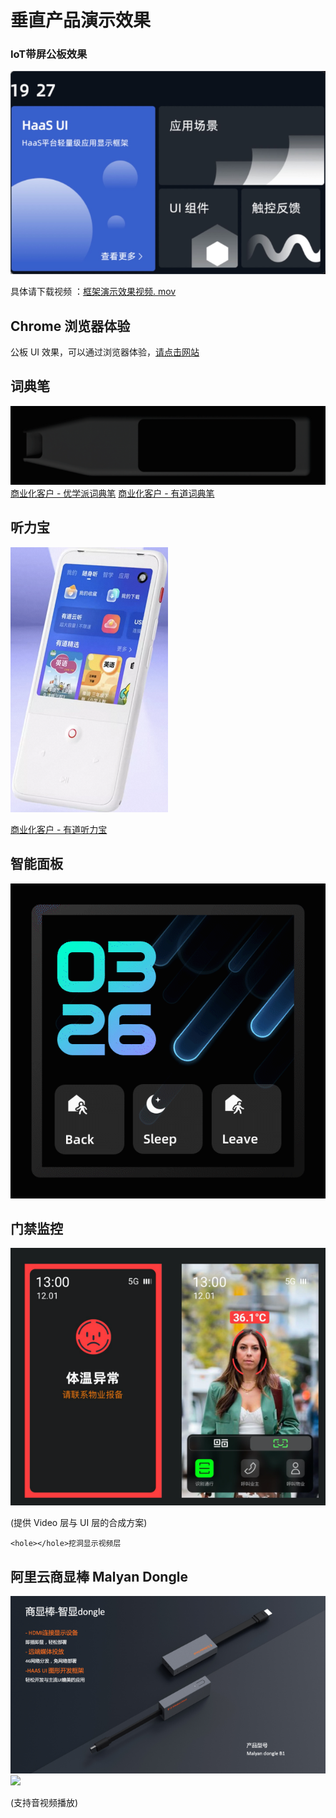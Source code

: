 # **垂直产品演示效果**

### IoT带屏公板效果

![](_images\IoT带屏公板效果.png) 

具体请下载视频 ：[框架演示效果视频. mov](https://iotx-haas-linkin.oss-cn-shanghai.aliyuncs.com/o/config/haasui/mov/HaaS%20UI%20%E6%BC%94%E7%A4%BA%E6%95%88%E6%9E%9C%E8%A7%86%E9%A2%91.mov) 

## Chrome 浏览器体验 

公板 UI 效果，可以通过浏览器体验，[请点击网站](https://hli.aliyuncs.com/xyfolder/miniapp-wasm/index.html) 

## 词典笔 

![](_images/词典笔.gif) 
[商业化客户 - 优学派词典笔](https://detail.tmall.com/item.htm?id=649656608352&rn=9f9ed71ade0aadb9f0df71102ff1c83f&abbucket=4) 
[商业化客户 - 有道词典笔](https://detail.tmall.com/item.htm?id=680368334196&skuId=4878596525113&user_id=3643428960&cat_id=2&is_b=1&rn=68b03b24e8a33674c65f5e2e8ad0b861) 

## 听力宝 

![](_images/听力宝.png) 

[商业化客户 - 有道听力宝](https://detail.tmall.com/item.htm?abbucket=1&id=666601380809&rn=3a5a2befecae663e6c7425f5974f0263&scene=taobao_shop&spm=a1z10.1-b-s.w5003-24933023705.3.679e58fdti8rfv) 

## 智能面板 

![](_images/智能面板.gif) 

## 门禁监控 

![](_images/门禁监控.png) 

(提供 Video 层与 UI 层的合成方案) 

`<hole></hole>挖洞显示视频层`

## 阿里云商显棒 Malyan Dongle 

![](_images/阿里云商显棒.png) 
![](https://cdn.nlark.com/yuque/0/2022/png/22926258/1655276378821-1aac2f60-6b57-4b07-aa1d-510ae45196af.png?x-oss-process=image%2Fresize%2Cw_1500%2Climit_0%2Fresize%2Cw_675%2Climit_0) 

(支持音视频播放) 
